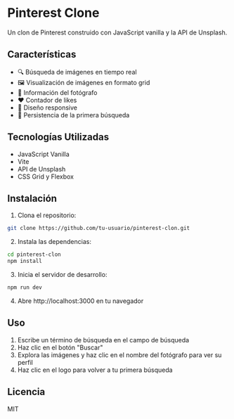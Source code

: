 # Pinterest Clone

Un clon de Pinterest construido con JavaScript vanilla y la API de Unsplash.

## Características

- 🔍 Búsqueda de imágenes en tiempo real
- 🖼️ Visualización de imágenes en formato grid
- 👤 Información del fotógrafo
- ❤️ Contador de likes
- 📱 Diseño responsive
- 💾 Persistencia de la primera búsqueda

## Tecnologías Utilizadas

- JavaScript Vanilla
- Vite
- API de Unsplash
- CSS Grid y Flexbox

## Instalación

1. Clona el repositorio:
```bash
git clone https://github.com/tu-usuario/pinterest-clon.git
```

2. Instala las dependencias:
```bash
cd pinterest-clon
npm install
```

3. Inicia el servidor de desarrollo:
```bash
npm run dev
```

4. Abre http://localhost:3000 en tu navegador

## Uso

1. Escribe un término de búsqueda en el campo de búsqueda
2. Haz clic en el botón "Buscar"
3. Explora las imágenes y haz clic en el nombre del fotógrafo para ver su perfil
4. Haz clic en el logo para volver a tu primera búsqueda

## Licencia

MIT 